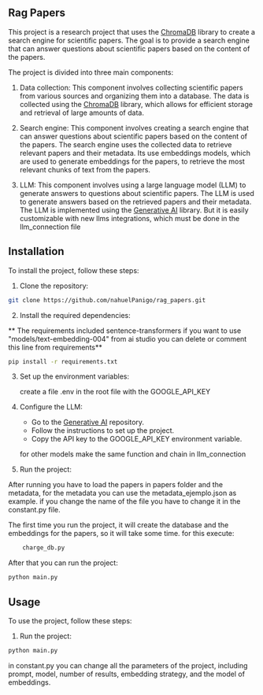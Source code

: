 ## Rag Papers

This project is a research project that uses the [ChromaDB](https://www.trychroma.com/) library to create a search engine for scientific papers. The goal is to provide a search engine that can answer questions about scientific papers based on the content of the papers.

The project is divided into three main components:

1. Data collection: This component involves collecting scientific papers from various sources and organizing them into a database. The data is collected using the [ChromaDB](https://www.trychroma.com/) library, which allows for efficient storage and retrieval of large amounts of data.

2. Search engine: This component involves creating a search engine that can answer questions about scientific papers based on the content of the papers. The search engine uses the collected data to retrieve relevant papers and their metadata. Its use embeddings models, which are used to generate embeddings for the papers, to retrieve the most relevant chunks of text from the papers.

3. LLM: This component involves using a large language model (LLM) to generate answers to questions about scientific papers. The LLM is used to generate answers based on the retrieved papers and their metadata. The LLM is implemented using the [Generative AI](https://github.com/chroma-core/generativeai-python) library. But it is easily customizable with new llms integrations, which must be done in the llm_connection file 


## Installation

To install the project, follow these steps:

1. Clone the repository:

```bash
git clone https://github.com/nahuelPanigo/rag_papers.git
```

2. Install the required dependencies:

** The requirements included sentence-transformers if you want to use "models/text-embedding-004" from ai studio you can delete or comment this line from requirements**

```bash
pip install -r requirements.txt
```

3. Set up the environment variables:

    create a file .env in the root file with the GOOGLE_API_KEY


6. Configure the LLM:

   - Go to the [Generative AI](https://github.com/chroma-core/generativeai-python) repository.
   - Follow the instructions to set up the project.
   - Copy the API key to the GOOGLE_API_KEY environment variable.

   for other models make the same function and chain in  llm_connection

7. Run the project:

After running you have to load the papers in papers folder and the metadata, for the metadata you can use the metadata_ejemplo.json as example. if you change the name of the file you have to change it in the constant.py file.

The first time you run the project, it will create the database and the embeddings for the papers, so it will take some time. for this execute:
```bash
    charge_db.py
```
After that you can run the project:

```bash
python main.py
```

## Usage

To use the project, follow these steps:

1. Run the project:

```bash
python main.py
```
in constant.py you can change all the parameters of the project, including prompt, model, number of results, embedding strategy, and the model of embeddings.
